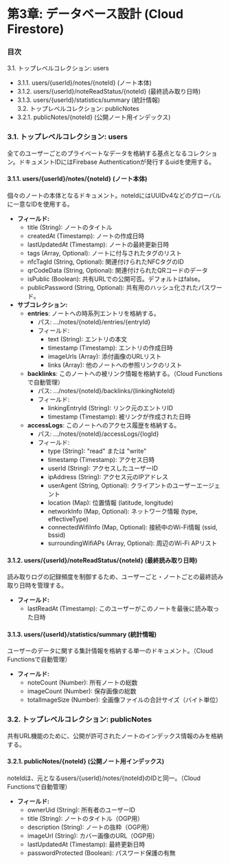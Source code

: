 # **第3章: データベース設計 (Cloud Firestore)**

### **目次**

3.1. トップレベルコレクション: users

* 3.1.1. users/{userId}/notes/{noteId} (ノート本体)  
* 3.1.2. users/{userId}/noteReadStatus/{noteId} (最終読み取り日時)  
* 3.1.3. users/{userId}/statistics/summary (統計情報)  
  3.2. トップレベルコレクション: publicNotes  
* 3.2.1. publicNotes/{noteId} (公開ノート用インデックス)

### **3.1. トップレベルコレクション: users**

全てのユーザーごとのプライベートなデータを格納する基点となるコレクション。ドキュメントIDにはFirebase Authenticationが発行するuidを使用する。

#### **3.1.1. users/{userId}/notes/{noteId} (ノート本体)**

個々のノートの本体となるドキュメント。noteIdにはUUIDv4などのグローバルに一意なIDを使用する。

* **フィールド:**  
  * title (String): ノートのタイトル  
  * createdAt (Timestamp): ノートの作成日時  
  * lastUpdatedAt (Timestamp): ノートの最終更新日時  
  * tags (Array, Optional): ノートに付与されたタグのリスト  
  * nfcTagId (String, Optional): 関連付けられたNFCタグのID  
  * qrCodeData (String, Optional): 関連付けられたQRコードのデータ  
  * isPublic (Boolean): 共有URLでの公開可否。デフォルトはfalse。  
  * publicPassword (String, Optional): 共有用のハッシュ化されたパスワード。  
* **サブコレクション:**  
  * **entries**: ノートへの時系列エントリを格納する。  
    * パス: .../notes/{noteId}/entries/{entryId}  
    * フィールド:  
      * text (String): エントリの本文  
      * timestamp (Timestamp): エントリの作成日時  
      * imageUrls (Array): 添付画像のURLリスト  
      * links (Array): 他のノートへの参照リンクのリスト  
  * **backlinks**: このノートへの被リンク情報を格納する。（Cloud Functionsで自動管理）  
    * パス: .../notes/{noteId}/backlinks/{linkingNoteId}  
    * フィールド:  
      * linkingEntryId (String): リンク元のエントリID  
      * timestamp (Timestamp): 被リンクが作成された日時  
  * **accessLogs**: このノートへのアクセス履歴を格納する。  
    * パス: .../notes/{noteId}/accessLogs/{logId}  
    * フィールド:  
      * type (String): "read" または "write"  
      * timestamp (Timestamp): アクセス日時  
      * userId (String): アクセスしたユーザーID  
      * ipAddress (String): アクセス元のIPアドレス  
      * userAgent (String, Optional): クライアントのユーザーエージェント  
      * location (Map): 位置情報 (latitude, longitude)  
      * networkInfo (Map, Optional): ネットワーク情報 (type, effectiveType)  
      * connectedWifiInfo (Map, Optional): 接続中のWi-Fi情報 (ssid, bssid)  
      * surroundingWifiAPs (Array, Optional): 周辺のWi-Fi APリスト

#### **3.1.2. users/{userId}/noteReadStatus/{noteId} (最終読み取り日時)**

読み取りログの記録頻度を制御するため、ユーザーごと・ノートごとの最終読み取り日時を管理する。

* **フィールド:**  
  * lastReadAt (Timestamp): このユーザーがこのノートを最後に読み取った日時

#### **3.1.3. users/{userId}/statistics/summary (統計情報)**

ユーザーのデータに関する集計情報を格納する単一のドキュメント。（Cloud Functionsで自動管理）

* **フィールド:**  
  * noteCount (Number): 所有ノートの総数  
  * imageCount (Number): 保存画像の総数  
  * totalImageSize (Number): 全画像ファイルの合計サイズ（バイト単位）

### **3.2. トップレベルコレクション: publicNotes**

共有URL機能のために、公開が許可されたノートのインデックス情報のみを格納する。

#### **3.2.1. publicNotes/{noteId} (公開ノート用インデックス)**

noteIdは、元となるusers/{userId}/notes/{noteId}のIDと同一。（Cloud Functionsで自動管理）

* **フィールド:**  
  * ownerUid (String): 所有者のユーザーID  
  * title (String): ノートのタイトル（OGP用）  
  * description (String): ノートの抜粋（OGP用）  
  * imageUrl (String): カバー画像のURL（OGP用）  
  * lastUpdatedAt (Timestamp): 最終更新日時  
  * passwordProtected (Boolean): パスワード保護の有無